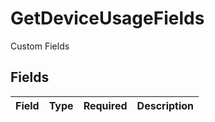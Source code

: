 # GetDeviceUsageFields

Custom Fields


## Fields

| Field       | Type        | Required    | Description |
| ----------- | ----------- | ----------- | ----------- |